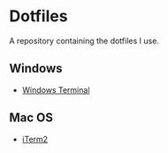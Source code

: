 # Dotfiles

A repository containing the dotfiles I use.

## Windows

- [Windows Terminal](https://github.com/lachaux-remi/oh-my-posh)

## Mac OS

- [iTerm2](/macos/iterm2/README.md)
